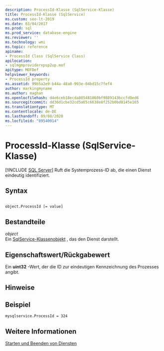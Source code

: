 ```yaml
---
description: ProcessId-Klasse (SqlService-Klasse)
title: ProcessId-Klasse (SqlService)
ms.custom: seo-lt-2019
ms.date: 03/04/2017
ms.prod: sql
ms.prod_service: database-engine
ms.reviewer: ''
ms.technology: wmi
ms.topic: reference
apiname:
- ProcessId Class (SqlService Class)
apilocation:
- sqlmgmproviderxpsp2up.mof
apitype: MOFDef
helpviewer_keywords:
- ProcessId property
ms.assetid: 99b5a2e9-b44a-48a0-993e-04bd15c7fef4
author: markingmyname
ms.author: maghan
ms.openlocfilehash: d4e6ceb18ecda885481860bf9889143bccfd0ed6
ms.sourcegitcommit: dd36d1cbe32cd5a65c6638e8f252b0bd8145e165
ms.translationtype: MT
ms.contentlocale: de-DE
ms.lasthandoff: 09/08/2020
ms.locfileid: "89540014"
---
```

# <a name="processid-class-sqlservice-class"></a>ProcessId-Klasse (SqlService-Klasse)
[!INCLUDE [SQL Server](../../../includes/applies-to-version/sqlserver.md)]
  Ruft die Systemprozess-ID ab, die einen Dienst eindeutig identifiziert.  
  
## <a name="syntax"></a>Syntax  
  
```  
  
object.ProcessId [= value]  
```  
  
## <a name="parts"></a>Bestandteile  
 *object*  
 Ein [SqlService-Klassenobjekt](../../../relational-databases/wmi-provider-configuration-classes/sqlservice-class/sqlservice-class.md) , das den Dienst darstellt.  
  
## <a name="property-valuereturn-value"></a>Eigenschaftswert/Rückgabewert  
 Ein **uint32** -Wert, der die ID zur eindeutigen Kennzeichnung des Prozesses angibt.  
  
## <a name="remarks"></a>Hinweise  
  
## <a name="example"></a>Beispiel  
  
```  
mysqlservice.ProcessId = 324  
```  
  
## <a name="see-also"></a>Weitere Informationen  
 [Starten und Beenden von Diensten](https://technet.microsoft.com/library/ms174886\(v=sql.105\).aspx)  
  
  
